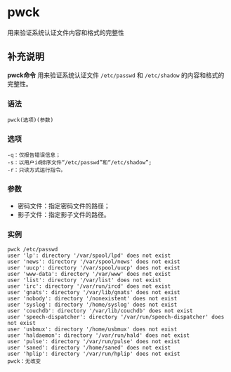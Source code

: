 #  pwck

用来验证系统认证文件内容和格式的完整性

##  补充说明

**pwck命令** 用来验证系统认证文件 ` /etc/passwd ` 和 ` /etc/shadow ` 的内容和格式的完整性。

###  语法

    
    
    pwck(选项)(参数)
    

###  选项

    
    
    -q：仅报告错误信息；
    -s：以用户id排序文件“/etc/passwd”和“/etc/shadow”;
    -r：只读方式运行指令。
    

###  参数

  * 密码文件：指定密码文件的路径； 
  * 影子文件：指定影子文件的路径。 

###  实例

    
    
    pwck /etc/passwd
    user 'lp': directory '/var/spool/lpd' does not exist
    user 'news': directory '/var/spool/news' does not exist
    user 'uucp': directory '/var/spool/uucp' does not exist
    user 'www-data': directory '/var/www' does not exist
    user 'list': directory '/var/list' does not exist
    user 'irc': directory '/var/run/ircd' does not exist
    user 'gnats': directory '/var/lib/gnats' does not exist
    user 'nobody': directory '/nonexistent' does not exist
    user 'syslog': directory '/home/syslog' does not exist
    user 'couchdb': directory '/var/lib/couchdb' does not exist
    user 'speech-dispatcher': directory '/var/run/speech-dispatcher' does not exist
    user 'usbmux': directory '/home/usbmux' does not exist
    user 'haldaemon': directory '/var/run/hald' does not exist
    user 'pulse': directory '/var/run/pulse' does not exist
    user 'saned': directory '/home/saned' does not exist
    user 'hplip': directory '/var/run/hplip' does not exist
    pwck：无改变
    

